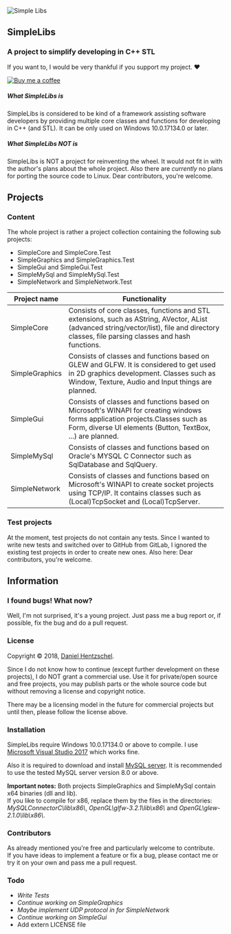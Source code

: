 ![Simple Libs](https://i.imgur.com/924RJUe.png)

## SimpleLibs

### A project to simplify developing in C++ STL
If you want to, I would be very thankful if you support my project. ♥

[![Buy me a coffee](https://i.imgur.com/Z1FmtML.png)](https://www.buymeacoffee.com/GRZ9x0mKe)

##### What SimpleLibs is
SimpleLibs is considered to be kind of a framework assisting software developers by providing multiple core classes and functions for developing in C++ (and STL). It can be only used on Windows 10.0.17134.0 or later. 

##### What SimpleLibs NOT is
SimpleLibs is NOT a project for reinventing the wheel. It would not fit in with the author's plans about the whole project.
Also there are _currently_ no plans for porting the source code to Linux. Dear contributors, you're welcome. 

## Projects
### Content
The whole project is rather a project collection containing the following sub projects:
  - SimpleCore and SimpleCore.Test 
  - SimpleGraphics and SimpleGraphics.Test
  - SimpleGui and SimpleGui.Test
  - SimpleMySql and SimpleMySql.Test
  - SimpleNetwork and SimpleNetwork.Test 
  
| Project name | Functionality |
| ------------ | ------------- |
| SimpleCore | Consists of core classes, functions and STL extensions, such as AString, AVector, AList (advanced string/vector/list), file and directory classes, file parsing classes and hash functions. |
| SimpleGraphics | Consists of classes and functions based on GLEW and GLFW. It is considered to get used in 2D graphics development. Classes such as Window, Texture, Audio and Input things are planned. |
| SimpleGui | Consists of classes and functions based on Microsoft's WINAPI for creating windows forms application projects.Classes such as Form, diverse UI elements (Button, TextBox, ...) are planned. |
| SimpleMySql | Consists of classes and functions based on Oracle's MYSQL C Connector such as SqlDatabase and SqlQuery. |
| SimpleNetwork | Consists of classes and functions based on Microsoft's WINAPI to create socket projects using TCP/IP. It contains classes such as (Local)TcpSocket and (Local)TcpServer. |

### Test projects
At the moment, test projects do not contain any tests. Since I wanted to write new tests and switched over to GitHub from GitLab, I ignored the existing test projects in order to create new ones. Also here: Dear contributors, you're welcome.

## Information

### I found bugs! What now?

Well, I'm not surprised, it's a young project. Just pass me a bug report or, if possible, fix the bug and do a pull request.

### License
Copyright © 2018, [Daniel Hentzschel](AUTHOR.md).

Since I do not know how to continue (except further development on these projects), I do NOT grant a commercial use. Use it for private/open source and free projects, you may publish parts or the whole source code but without removing a license and copyright notice.

There may be a licensing model in the future for commercial projects but until then, please follow the license above.

### Installation

SimpleLibs require Windows 10.0.17134.0 or above to compile. I use [Microsoft Visual Studio 2017](https://visualstudio.microsoft.com/) which works fine.

Also it is required to download and install [MySQL server](https://dev.mysql.com/downloads/windows/installer/8.0.html). It is recommended to use the tested MySQL server version 8.0 or above.

**Important notes:** Both projects SimpleGraphics and SimpleMySql contain x64 binaries (dll and lib).  
If you like to compile for x86, replace them by the files in the directories: _MySQLConnectorC\\lib\\x86\\_, _OpenGL\\glfw-3.2.1\\lib\\x86\\_ and _OpenGL\\glew-2.1.0\\lib\\x86\\_.

### Contributors

As already mentioned you're free and particularly welcome to contribute.  
If you have ideas to implement a feature or fix a bug, please contact me or try it on your own and pass me a pull request.

### Todo

 - _Write Tests_
 - _Continue working on SimpleGraphics_
 - _Maybe implement UDP protocol in for SimpleNetwork_
 - _Continue working on SimpleGui_
 - Add extern LICENSE file

